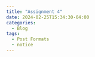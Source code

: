 ```yaml
---
title: "Assignment 4"
date: 2024-02-25T15:34:30-04:00
categories:
  - Blog
tags:
  - Post Formats
  - notice
---
```


